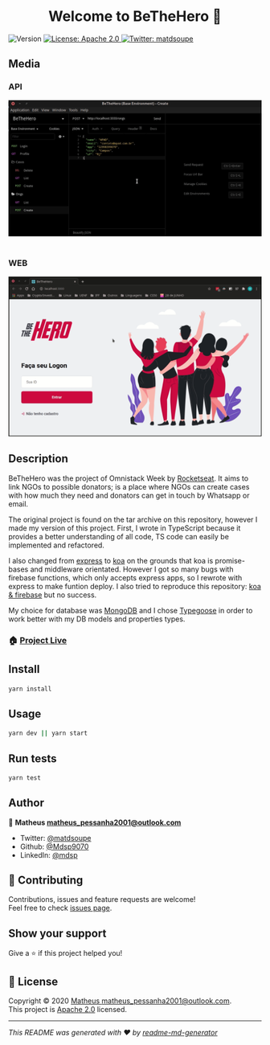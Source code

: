 <h1 align="center">Welcome to BeTheHero 👋</h1>
<p>
  <img alt="Version" src="https://img.shields.io/badge/version-2.0.0-blue.svg?cacheSeconds=2592000" />
  <a href="https://github.com/Mdsp9070/BeTheHero/blob/master/LICENSE" target="_blank">
    <img alt="License: Apache 2.0" src="https://img.shields.io/badge/License-Apache 2.0-yellow.svg" />
  </a>
  <a href="https://twitter.com/matdsoupe" target="_blank">
    <img alt="Twitter: matdsoupe" src="https://img.shields.io/twitter/follow/matdsoupe.svg?style=social" />
  </a>
</p>

## Media

### API

<div align="center" width:"30%">
  <img src="./assets/api.gif" />
</div>

<br/>

### WEB

<div align="center" width:"30%">
  <img src="./assets/web.gif" />
</div>

## Description

BeTheHero was the project of Omnistack Week by [Rocketseat](https://rocketseat.com.br/). It aims to link NGOs to possible donators; is a place where NGOs can create cases with how much they need and donators can get in touch by Whatsapp or email.

The original project is found on the tar archive on this repository, however I made my version of this project. First, I wrote in TypeScript because it provides a better understanding of all code, TS code can easily be implemented and refactored.

I also changed from [express](https://www.npmjs.com/package/express) to [koa](https://www.npmjs.com/package/koa) on the grounds that koa is promise-bases and middleware orientated. However I got so many bugs with firebase functions, which only accepts express apps, so I rewrote with express to make funtion deploy. I also tried to reproduce this repository: [koa & firebase](https://github.com/tohagan/firebase-typescript-koa-starter) but no success.

My choice for database was [MongoDB](https://www.mongodb.com/) and I chose [Typegoose](https://www.npmjs.com/package/@typegoose/typegoose) in order to work better with my DB models and properties types.

### 🏠 [Project Live](aa)

## Install

```sh
yarn install
```

## Usage

```sh
yarn dev || yarn start
```

## Run tests

```sh
yarn test
```

## Author

👤 **Matheus <matheus_pessanha2001@outlook.com>**

- Twitter: [@matdsoupe](https://twitter.com/matdsoupe)
- Github: [@Mdsp9070](https://github.com/Mdsp9070)
- LinkedIn: [@mdsp](https://linkedin.com/in/mdsp)

## 🤝 Contributing

Contributions, issues and feature requests are welcome!<br />Feel free to check [issues page](https://github.com/Mdsp9070/BeTheHero/issues).

## Show your support

Give a ⭐️ if this project helped you!

## 📝 License

Copyright © 2020 [Matheus <matheus_pessanha2001@outlook.com>](https://github.com/Mdsp9070).<br />
This project is [Apache 2.0](https://github.com/Mdsp9070/BeTheHero/blob/master/LICENSE) licensed.

---

_This README was generated with ❤️ by [readme-md-generator](https://github.com/kefranabg/readme-md-generator)_
